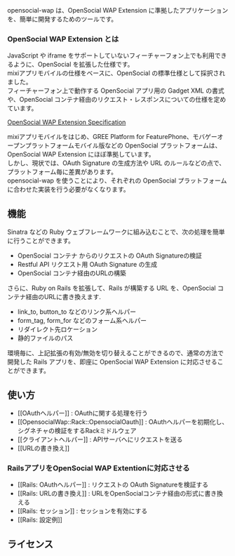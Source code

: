 opensocial-wap は、OpenSocial WAP Extension に準拠したアプリケーションを、簡単に開発するためのツールです。

### OpenSocial WAP Extension とは

JavaScript や iframe をサポートしていないフィーチャーフォン上でも利用できるように、OpenSocial を拡張した仕様です。  
mixiアプリモバイルの仕様をベースに、OpenSocial の標準仕様として採択されました。  
フィーチャーフォン上で動作する OpenSocial アプリ用の Gadget XML の書式や、OpenSocial コンテナ経由のリクエスト・レスポンスについての仕様を定めています。

[OpenSocial WAP Extension Specification](http://opensocial-resources.googlecode.com/svn/spec/1.1/OpenSocial-WAP-Extension.xml)

mixiアプリモバイルをはじめ、GREE Platform for FeaturePhone、モバゲーオープンプラットフォームモバイル版などの OpenSocial プラットフォームは、OpenSocial WAP Extension にほぼ準拠しています。  
しかし、現状では、OAuth Signature の生成方法や URL のルールなどの点で、プラットフォーム毎に差異があります。  
opensocial-wap を使うことにより、それぞれの OpenSocial プラットフォームに合わせた実装を行う必要がなくなります。

## 機能

Sinatra などの Ruby ウェブフレームワークに組み込むことで、次の処理を簡単に行うことができます。

* OpenSocial コンテナ からのリクエストの OAuth Signatureの検証
* Restful API リクエスト用 OAuth Signature の生成
* OpenSocial コンテナ経由のURLの構築

さらに、Ruby on Rails を拡張して、Rails が構築する URL を、OpenSocial コンテナ経由のURLに書き換えます.

* link_to, button_to などのリンク系ヘルパー
* form_tag, form_for などのフォーム系ヘルパー
* リダイレクト先ロケーション
* 静的ファイルのパス

環境毎に、上記拡張の有効/無効を切り替えることができるので、通常の方法で開発した Rails アプリを、即座に OpenSocial WAP Extension に対応させることができます。

## 使い方

* [[OAuthヘルパー]] : OAuthに関する処理を行う
* [[OpensocialWap::Rack::OpensocialOauth]] : OAuthヘルパーを初期化し、シグネチャの検証をするRackミドルウェア
* [[クライアントヘルパー]] : APIサーバへにリクエストを送る
* [[URLの書き換え]]

### RailsアプリをOpenSocial WAP Extentionに対応させる

* [[Rails: OAuthヘルパー]] : リクエストの OAuth Signatureを検証する
* [[Rails: URLの書き換え]] : URLをOpenSocialコンテナ経由の形式に書き換える
* [[Rails: セッション]] : セッションを有効にする
* [[Rails: 設定例]]

## ライセンス